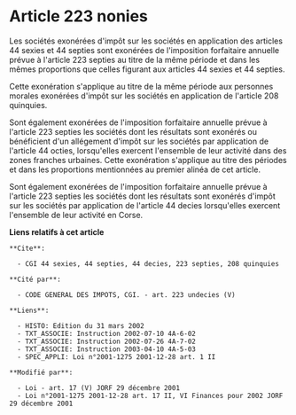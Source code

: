 # Article 223 nonies

Les sociétés exonérées d'impôt sur les sociétés en application des articles 44 sexies et 44 septies sont exonérées de
l'imposition forfaitaire annuelle prévue à l'article 223 septies au titre de la même période et dans les mêmes proportions
que celles figurant aux articles 44 sexies et 44 septies.

Cette exonération s'applique au titre de la même période aux personnes morales exonérées d'impôt sur les sociétés en
application de l'article 208 quinquies.

Sont également exonérées de l'imposition forfaitaire annuelle prévue à l'article 223 septies les sociétés dont les résultats
sont exonérés ou bénéficient d'un allégement d'impôt sur les sociétés par application de l'article 44 octies, lorsqu'elles
exercent l'ensemble de leur activité dans des zones franches urbaines. Cette exonération s'applique au titre des périodes et
dans les proportions mentionnées au premier alinéa de cet article.

Sont également exonérées de l'imposition forfaitaire annuelle prévue à l'article 223 septies les sociétés dont les résultats
sont exonérés d'impôt sur les sociétés par application de l'article 44 decies lorsqu'elles exercent l'ensemble de leur
activité en Corse.

**Liens relatifs à cet article**

	**Cite**:

	  - CGI 44 sexies, 44 septies, 44 decies, 223 septies, 208 quinquies

	**Cité par**:

	  - CODE GENERAL DES IMPOTS, CGI. - art. 223 undecies (V)

	**Liens**:

	  - HISTO: Edition du 31 mars 2002
	  - TXT_ASSOCIE: Instruction 2002-07-10 4A-6-02
	  - TXT_ASSOCIE: Instruction 2002-07-26 4A-7-02
	  - TXT_ASSOCIE: Instruction 2003-04-10 4A-5-03
	  - SPEC_APPLI: Loi n°2001-1275 2001-12-28 art. 1 II

	**Modifié par**:

	  - Loi - art. 17 (V) JORF 29 décembre 2001
	  - Loi n°2001-1275 2001-12-28 art. 17 II, VI Finances pour 2002 JORF 29 décembre 2001
